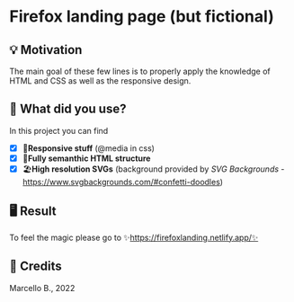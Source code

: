 # Firefox landing page (but fictional)

## 💡 Motivation
The main goal of these few lines is to properly apply the knowledge of HTML and CSS as well as the responsive design.

## 🧩 What did you use?
In this project you can find

- [x] 📱**Responsive stuff** (@media in css)
- [x] 📜**Fully semanthic HTML structure**
- [x] 🏖️**High resolution SVGs** (background provided by _SVG Backgrounds_ - https://www.svgbackgrounds.com/#confetti-doodles)

## 🖥️ Result
To feel the magic please go to ✨https://firefoxlanding.netlify.app/✨

## 📌 Credits
Marcello B., 
2022
